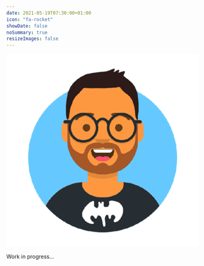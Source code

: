 ```yaml
---
date: 2021-05-19T07:30:00+01:00
icon: "fa-rocket"
showDate: false
noSummary: true
resizeImages: false
---
```


![Moncef AOUDIA](/images//favicons/splash.png)

Work in progress...